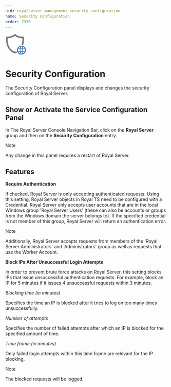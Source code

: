```yaml
---
uid: royalserver_management_security-configuration
name: Security Configuration
order: 7330
---
```


<img src="/r2022/images/RoyalServer/Svg/SVG_SecurityConfiguration_32.svg" class="icon-left icon-lg" alt="" />

# Security Configuration

The Security Configuration panel displays and changes the security configuration of Royal Server.

## Show or Activate the Service Configuration Panel

In The Royal Server Console Navigation Bar, click on the **Royal Server** group and then on the **Security Configuration** entry.

> [!NOTE]
> Any change in this panel requires a restart of Royal Server.

## Features

**Require Authentication**

If checked, Royal Server is only accepting authenticated requests. Using this setting, Royal Server objects in Royal TS need to be configured with a Credential. Royal Server only accepts user accounts that are in the local Windows group 'Royal Server Users' (these can also be accounts or groups from the Windows domain the server belongs to). If the specified credential is not member of this group, Royal Server will return an authentication error.

> [!NOTE]
> Additionally, Royal Server accepts requests from members of the 'Royal Server Administrators' and 'Administrators' group as well as requests that use the Worker Account.

**Block IPs After Unsuccessful Login Attempts**

In order to prevent brute force attacks on Royal Server, this setting blocks IPs that issue unsuccessful authentication requests. For example, block an IP for 5 minutes if it issues 4 unsuccessful requests within 3 minutes.

_Blocking time (in minutes)_

Specifies the time an IP is blocked after it tries to log on too many times unsuccessfully.

_Number of attempts_

Specifies the number of failed attempts after which an IP is blocked for the specified amount of time.

_Time frame (in minutes)_

Only failed login attempts within this time frame are relevant for the IP blocking.

> [!NOTE]
> The blocked requests will be logged.
